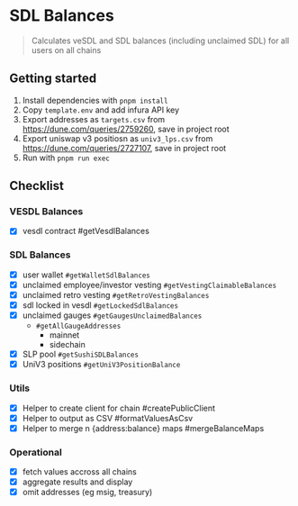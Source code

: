 # SDL Balances

> Calculates veSDL and SDL balances (including unclaimed SDL) for all users on all chains

## Getting started

1. Install dependencies with `pnpm install`
2. Copy `template.env` and add infura API key
3. Export addresses as `targets.csv` from https://dune.com/queries/2759260, save in project root
4. Export uniswap v3 positiosn as `univ3_lps.csv` from https://dune.com/queries/2727107, save in project root
5. Run with `pnpm run exec`

## Checklist

### VESDL Balances

- [x] vesdl contract #getVesdlBalances

### SDL Balances

- [x] user wallet `#getWalletSdlBalances`
- [x] unclaimed employee/investor vesting `#getVestingClaimableBalances`
- [x] unclaimed retro vesting `#getRetroVestingBalances`
- [x] sdl locked in vesdl `#getLockedSdlBalances`
- [x] unclaimed gauges `#getGaugesUnclaimedBalances`
  - `#getAllGaugeAddresses`
    - mainnet
    - sidechain
- [x] SLP pool `#getSushiSDLBalances`
- [x] UniV3 positions `#getUniV3PositionBalance`

### Utils

- [x] Helper to create client for chain #createPublicClient
- [x] Helper to output as CSV #formatValuesAsCsv
- [x] Helper to merge n {address:balance} maps #mergeBalanceMaps

### Operational

- [x] fetch values accross all chains
- [x] aggregate results and display
- [x] omit addresses (eg msig, treasury)
